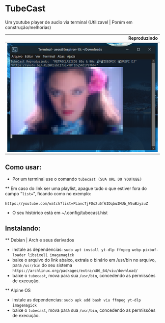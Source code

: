 # TubeCast
Um youtube player de audio via terminal (Utilizavel | Porém em construção/melhorias)

| Reproduzindo |
| -------------:|
| ![300x256](https://raw.githubusercontent.com/andryeltj/tubecast/refs/heads/main/galery.png) |

## Como usar:
 - Por um terminal use o comando `tubecast (SUA URL DO YOUTUBE)`

 ** Em caso do link ser uma playlist, apague tudo o que estiver fora do campo "`list=`", ficando como no exemplo:
 
 `https://youtube.com/watch?list=PLavcTjFDs2u5f6IDqbuIMUb_W5uBzyzuZ`
 
 - O seu histórico está em ~/.config/tubecast.hist

## Instalando:
 ** Debian | Arch e seus derivados
 - instale as dependencias:
 `sudo apt install yt-dlp ffmpeg webp-pixbuf-loader libsixel1 imagemagick`
 - baixe o arquivo do link abaixo, extraia o binário em /usr/bin no arquivo, para `/usr/bin` do seu sistema
 `https://archlinux.org/packages/extra/x86_64/viu/download/`
 - baixe o `tubecast`, mova para sua `/usr/bin`, concedendo as permissões de execução.

   
 ** Alpine OS
 - instale as dependencias:
 `sudo apk add bash viu ffmpeg yt-dlp imagemagick`
 - baixe o `tubecast`, mova para sua `/usr/bin`, concedendo as permissões de execução.
